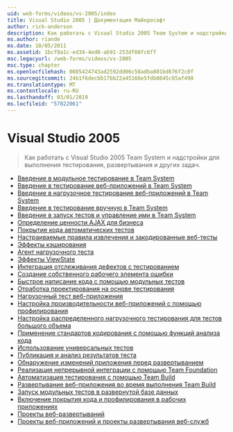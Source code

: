 ```yaml
---
uid: web-forms/videos/vs-2005/index
title: Visual Studio 2005 | Документация Майкрософт
author: rick-anderson
description: Как работать с Visual Studio 2005 Team System и надстройки для выполнения тестирования, развертывания и других задач.
ms.author: riande
ms.date: 10/05/2011
ms.assetid: 1bcf9a1c-ed34-4ed0-ab91-253df08fc6ff
msc.legacyurl: /web-forms/videos/vs-2005
msc.type: chapter
ms.openlocfilehash: 0085424743ad2592dd06c58adba801bd676f2c0f
ms.sourcegitcommit: 24b1f6decbb17bb22a45166e5fdb0845c65af498
ms.translationtype: MT
ms.contentlocale: ru-RU
ms.lasthandoff: 03/01/2019
ms.locfileid: "57022061"
---
```

<a name="visual-studio-2005"></a>Visual Studio 2005
====================
> Как работать с Visual Studio 2005 Team System и надстройки для выполнения тестирования, развертывания и других задач.


- [Введение в модульное тестирование в Team System](introduction-to-unit-testing-with-team-system.md)
- [Введение в тестирование веб-приложений в Team System](introduction-to-testing-web-applications-with-team-system.md)
- [Введение в нагрузочное тестирование веб-приложений в Team System](introduction-to-load-testing-web-applications-with-team-system.md)
- [Введение в тестирование вручную в Team System](introduction-to-manual-testing-with-team-system.md)
- [Введение в запуск тестов и управление ими в Team System](introduction-to-managing-and-running-tests-with-team-system.md)
- [Определение ценности AJAX для бизнеса](measuring-the-business-value-of-ajax.md)
- [Покрытие кода автоматических тестов](code-coverage-of-automated-tests.md)
- [Настраиваемые правила извлечения и закодированные веб-тесты](custom-extraction-rules-and-coded-web-tests.md)
- [Эффекты кэширования](the-effects-of-caching.md)
- [Агент нагрузочного теста](using-the-load-test-agent.md)
- [Эффекты ViewState](the-effects-of-viewstate.md)
- [Интеграция отслеживания дефектов с тестированием](how-do-i-integrate-defect-tracking-with-testing.md)
- [Создание собственного рабочего элемента ошибки](how-do-i-create-my-own-bug-work-item.md)
- [Быстрое написание кода с помощью модульных тестов](how-do-i-write-code-more-quickly-with-unit-tests.md)
- [Отработка проектирования на основе тестирования](how-do-i-practice-test-driven-development.md)
- [Нагрузочный тест веб-приложения](how-do-i-load-test-a-web-application.md)
- [Настройка производительности веб-приложений с помощью профилирования](how-do-i-tune-web-application-performance-with-profiling.md)
- [Настройка распределенного нагрузочного тестирования для тестов большого объема](how-do-i-set-up-distributed-load-testing-for-high-volume-tests.md)
- [Применение стандартов кодирования с помощью функций анализа кода](how-do-i-enforce-coding-standards-with-code-analysis.md)
- [Использование универсальных тестов](how-do-i-use-generic-tests.md)
- [Публикация и анализ результатов теста](how-do-i-publish-and-analyze-test-results.md)
- [Обнаружение изменений приложения перед развертыванием](how-do-i-discover-application-changes-prior-to-deployment.md)
- [Реализация непрерывной интеграции с помощью Team Foundation](how-do-i-implement-continuous-integration-with-team-foundation.md)
- [Автоматизация тестирования с помощью Team Build](how-do-i-automate-testing-using-team-build.md)
- [Развертывание веб-приложения во время выполнения Team Build](how-do-i-deploy-a-web-application-during-a-team-build.md)
- [Запуск модульных тестов в развернутой базе данных](how-do-i-run-unit-tests-against-a-deployed-database.md)
- [Включение покрытия кода и профилирования в рабочих приложениях](how-do-i-enable-code-coverage-and-profiling-in-production-applications.md)
- [Проекты веб-развертываний](web-deployment-projects.md)
- [Проекты веб-приложений и проекты развертывания веб-служб](web-application-projects-web-deployment-projects.md)

